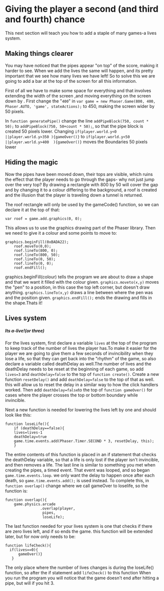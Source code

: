 Giving the player a second (and third and fourth) chance
========================================================
This next section will teach you how to add a staple of many games-a lives system.

Making things clearer
---------------------
You may have noticed that the pipes appear "on top" of the score, making it harder to see. When we add the lives the same  will happen, and its pretty important that we see how many lives we have left! So to solve this we are going to add a bar at the top of the screen for all this information.

First of all we have to make some space for everything and that involves extending the width of the screen ,and moving everything on the screen down by . First change the "`400`" in  `var game = new Phaser.Game(800, 400, Phaser.AUTO, 'game', stateActions);` to 450, making the screen wider by 50 pixels.

In `function generatePipe()` change the line `addPipeBlock(750, count * 50);` to `addPipeBlock(750, 50+count * 50);`, so that the pipe block is created 50 pixels lower. Changing `if(player.world.y<0 ||player.world.y>350 ){gameOver()}` to `if(player.world.y<50 ||player.world.y>400  ){gameOver()}` moves the Boundaries 50 pixels lower

Hiding the magic
----------------
Now the pipes have been moved down, their tops are visible, which ruins the effect that the player needs to go through the gaps- why not just jump over the very top? By drawing  a rectangle with 800 by 50 will cover the gap and by changing it to a colour differing to the background, a roof is created and the illusion that the player is traveling down a tunnel is returned.

The roof rectangle will only be used by the gameCode() function, so we can declare it at the top of that:
```
var roof = game.add.graphics(0, 0);
```
This allows us to use the graphics drawing part of the Phaser library. Then we need to give it a colour and some points to move to:
```
graphics.beginFill(0xBADA22);
    roof.moveTo(0,0);
    roof.lineTo(800, 0);
    roof.lineTo(800, 50);
    roof.lineTo(0, 50);
    roof.lineTo(0, 0);
    roof.endFill();
```
graphics.beginFill(colour) tells the program we are about to draw a shape and that we want it filled with the colour given. `graphics.moveto(x,y)` moves the "pen" to a position, in this case the top left corner, but doesn't draw anything. `graphics.lineTo(x,y)` draws a line between where the pen was and the position given. `graphics.endFill();` ends the drawing and fills in the shape.Thats it!

Lives system
---------------------
##### Its a-live!(or three)
For the lives system, first declare a variable `lives` at the top of the program to keep track of the number of lives the player has.To make it easier for the player we are going to give them a few seconds of invincibility when they lose a life, so that they can get back into the "rhythm" of the game, so also declare a variable called deathDelay as well.The number of lives and the deathDelay needs to be reset at the beginning of each game, so add `lives=3` and `deathDelay=false` to the top of `function create()`. Create a new function `resetDelay()` and add `deathDelay=false` to the top of that as well. this will allow us to reset the delay in a similar way to how the click handlers worked. Then add `deathDelay=false`to the top of `function gameOver()` for cases where the player crosses the top or bottom boundary while invincible.

Next a new function is needed for lowering the lives left by one and should look like this:
```
function loseLife(){
    if (deathDelay==false){
    lives=lives-1
    deathDelay=true
    game.time.events.add(Phaser.Timer.SECOND * 3, resetDelay, this);
    }
```
The entire contents of this function is placed in an if statement that checks the deathDelay variable, so that a life is only lost if the player isn't invincible, and then removes a life. The last line is similar to something you met when creating the pipes, a timed event. That event was looped, and so began `game.time.events.loop`. we only want the delay to happen once after each death, so  `game.time.events.add();`
is used instead. To complete this, in `function overlap()` change where we call gameOver to loselife, so the function is:
```
function overlap(){
    game.physics.arcade
                .overlap(player,    
                 pipes,    
                 loseLife);
```

The last function needed for your lives system is one that checks if there are zero lives left, and if so ends the game. this function will be extended later, but for now only needs to be:
```
function lifeCheck(){
  if(lives==0){
      gameOver()}
   }
```  
The only place where the number of lives changes is during the loseLife() function, so after the if statement add `lifeCheck()` to this function When you run the program you will notice that the game doesn't end after hitting a pipe, but will if you hit 3.   
